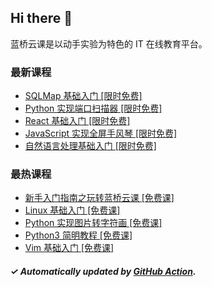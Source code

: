 ## Hi there 👋

蓝桥云课是以动手实验为特色的 IT 在线教育平台。

### 最新课程

<!-- LATEST:START -->
- [SQLMap 基础入门 [限时免费]](https://www.lanqiao.cn/courses/874/)
- [Python 实现端口扫描器 [限时免费]](https://www.lanqiao.cn/courses/495/)
- [React 基础入门 [限时免费]](https://www.lanqiao.cn/courses/1275/)
- [JavaScript 实现全屏手风琴 [限时免费]](https://www.lanqiao.cn/courses/2674/)
- [自然语言处理基础入门 [限时免费]](https://www.lanqiao.cn/courses/1208/)
<!-- LATEST:END -->

### 最热课程

<!-- HOTEST:START -->
- [新手入门指南之玩转蓝桥云课 [免费课]](https://www.lanqiao.cn/courses/63/)
- [Linux 基础入门 [免费课]](https://www.lanqiao.cn/courses/1/)
- [Python 实现图片转字符画 [免费课]](https://www.lanqiao.cn/courses/370/)
- [Python3 简明教程 [免费课]](https://www.lanqiao.cn/courses/596/)
- [Vim 基础入门 [免费课]](https://www.lanqiao.cn/courses/2/)
<!-- HOTEST:END -->

##### ✓ Automatically updated by [GitHub Action](https://github.com/lanqiao-courses/.github/actions/workflows/update.yml).
